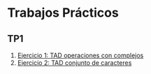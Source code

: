 # Trabajos Prácticos

## TP1
1. [Ejercicio 1: TAD operaciones con complejos](./tp1/ejer1/)
2. [Ejercicio 2: TAD conjunto de caracteres](./tp1/ejer2/)